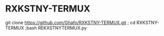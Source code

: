 # RXKSTNY-TERMUX
git clone https://github.com/Ghafo/RXKSTNY-TERMUX.git ; cd RXKSTNY-TERMUX ;bash REKXSTNYTERMUX.py
